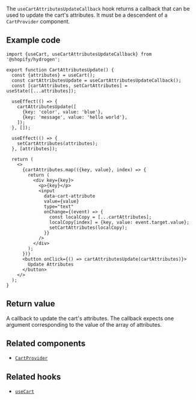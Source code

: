 <!-- This file is generated from source code in the Shopify/hydrogen repo. Edit the files in /packages/hydrogen/src/hooks/useCartAttributesUpdateCallback and run 'yarn generate-docs' at the root of this repo. For more information, refer to https://github.com/Shopify/shopify-dev/blob/main/content/internal/operations/hydrogen-reference-docs.md. -->

The `useCartAttributesUpdateCallback` hook returns a callback that can be used to update the cart's attributes. It must be a descendent of a `CartProvider` component.

## Example code

```tsx
import {useCart, useCartAttributesUpdateCallback} from '@shopify/hydrogen';

export function CartAttributesUpdate() {
  const {attributes} = useCart();
  const cartAttributesUpdate = useCartAttributesUpdateCallback();
  const [cartAttributes, setCartAttributes] = useState([...attributes]);

  useEffect(() => {
    cartAttributesUpdate([
      {key: 'color', value: 'blue'},
      {key: 'message', value: 'hello world'},
    ]);
  }, []);

  useEffect(() => {
    setCartAttributes(attributes);
  }, [attributes]);

  return (
    <>
      {cartAttributes.map(({key, value}, index) => {
        return (
          <div key={key}>
            <p>{key}</p>
            <input
              data-cart-attribute
              value={value}
              type="text"
              onChange={(event) => {
                const localCopy = [...cartAttributes];
                localCopy[index] = {key, value: event.target.value};
                setCartAttributes(localCopy);
              }}
            />
          </div>
        );
      })}
      <button onClick={() => cartAttributesUpdate(cartAttributes)}>
        Update Attributes
      </button>
    </>
  );
}
```

## Return value

A callback to update the cart's attributes. The callback expects one argument corresponding to the value of the array of attributes.

## Related components

- [`CartProvider`](/api/hydrogen/components/cart/cartprovider)

## Related hooks

- [`useCart`](/api/hydrogen/hooks/cart/usecart)
